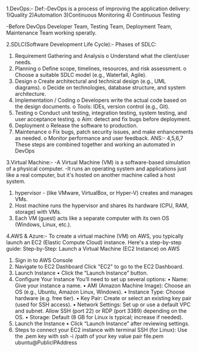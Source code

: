 1.DevOps:-
	Def:-DevOps is a process of improving the application delivery:
1)Quality 
2)Automation 
3)Continuous Monitoring 
4) Continuous Testing 

-Before DevOps Developer Team, Testing Team, Deployment Team, Maintenance Team working speratly.

2.SDLC(Software Development Life Cycle):-
Phases of SDLC:
1.	Requirement Gathering and Analysis
o	Understand what the client/user needs.
2.	Planning
o	Define scope, timelines, resources, and risk assessment.
o	Choose a suitable SDLC model (e.g., Waterfall, Agile).
3.	Design
o	Create architectural and technical design (e.g., UML diagrams).
o	Decide on technologies, database structure, and system architecture.
4.	Implementation / Coding
o	Developers write the actual code based on the design documents.
o	Tools: IDEs, version control (e.g., Git).
5.	Testing
o	Conduct unit testing, integration testing, system testing, and user acceptance testing.
o	Aim: detect and fix bugs before deployment.
6.	Deployment
o	Release the software to production.
7.	Maintenance
o	Fix bugs, patch security issues, and make enhancements as needed.
o	Monitor performance and user feedback.
ANS:- 4,5,6,7 These steps are combined together and working an automated in DevOps

3.Virtual Machine:-
-A Virtual Machine (VM) is a software-based simulation of a physical computer.
-It runs an operating system and applications just like a real computer, but it's hosted on another machine called a host system.
1) hypervisor - (like VMware, VirtualBox, or Hyper-V) creates and manages VMs.
2) Host machine runs the hypervisor and shares its hardware (CPU, RAM, storage) with VMs.
3) Each VM (guest) acts like a separate computer with its own OS (Windows, Linux, etc.).

4.AWS & Azure:-
To create a virtual machine (VM) on AWS, you typically launch an EC2 (Elastic Compute Cloud) instance. Here's a step-by-step guide:
Step-by-Step: Launch a Virtual Machine (EC2 Instance) on AWS
1. Sign in to AWS Console
2. Navigate to EC2 Dashboard
Click "EC2" to go to the EC2 Dashboard.
3. Launch Instance
•	Click the “Launch Instance” button.
4. Configure Your Instance
You’ll need to set up several options:
•	Name: Give your instance a name.
•	AMI (Amazon Machine Image): Choose an OS (e.g., Ubuntu, Amazon Linux, Windows).
•	Instance Type: Choose hardware (e.g. free tier).
•	Key Pair: Create or select an existing key pair (used for SSH access).
•	Network Settings: Set up or use a default VPC and subnet. Allow SSH (port 22) or RDP (port 3389) depending on the OS.
•	Storage: Default (8 GB for Linux is typical; increase if needed).
5. Launch the Instance
•	Click “Launch Instance” after reviewing settings.
6. Steps to connect your EC2 instance with terminal 
SSH (for Linux): Use the .pem key with ssh -i /path of your key value pair file.pem ubuntu@PublicIPAddress


